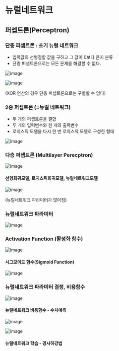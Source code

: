 # 뉴럴네트워크

## 퍼셉트론(Perceptron)

### 단층 퍼셉트론 : 초기 뉴럴 네트워크
- 입력값의 선형결합 값을 구하고 그 값이 0보다 큰지 분류
- 단층 퍼셉트론으로는 모든 문제를 해결할 수 없다.

![image](https://user-images.githubusercontent.com/79880336/111060879-73ca1c00-84e3-11eb-9499-fe311cbbff47.png)


![image](https://user-images.githubusercontent.com/79880336/111060872-67de5a00-84e3-11eb-8a56-df59c4127604.png)

(XOR 연산의 경우 단층 퍼셉트론으로는 구별할 수 없다)
 
### 2중 퍼셉트론 (=뉴럴 네트워크)
- 두 개의 퍼셉트론을 결합
- 두 개의 입력변수와 한 개의 출력변수
- 로지스틱 모델을 다시 한 번 로지스틱 모델로 구성한 형태

![image](https://user-images.githubusercontent.com/79880336/111063929-9fa1cd80-84f4-11eb-91f8-22a9324eb116.png)

### 다층 퍼셉트론 (Multilayer Perecptron)

![image](https://user-images.githubusercontent.com/79880336/111063972-e68fc300-84f4-11eb-9ca8-ed1a9c35ad2d.png)

#### 선형회귀모델, 로지스틱회귀모델, 뉴럴네트워크모델

![image](https://user-images.githubusercontent.com/79880336/111064008-176ff800-84f5-11eb-9825-6857a16b446a.png)
 
(뉴럴네트워크 파라미터가 많아짐)

### 뉴럴네트워크 파라미터

![image](https://user-images.githubusercontent.com/79880336/111064047-4b4b1d80-84f5-11eb-9f40-2cd05900e98a.png)

### Activation Function (활성화 함수)

![image](https://user-images.githubusercontent.com/79880336/111064115-9fee9880-84f5-11eb-9684-3c462f35791f.png)

#### 시그모이드 함수(Sigmoid Function)

![image](https://user-images.githubusercontent.com/79880336/111064139-c44a7500-84f5-11eb-8d29-43533bd976b4.png)

### 뉴럴네트워크 파라미터 결정, 비용함수

![image](https://user-images.githubusercontent.com/79880336/111064169-e3490700-84f5-11eb-8aab-229b0d4081f1.png)

#### 뉴럴네트워크 비용함수 - 수치예측

![image](https://user-images.githubusercontent.com/79880336/111064226-21dec180-84f6-11eb-95c6-9fc8986b1cd8.png)

![image](https://user-images.githubusercontent.com/79880336/111064253-505c9c80-84f6-11eb-9ab9-3ef7dec18228.png)

#### 뉴럴네트워크 학습 - 경사하강법


 
